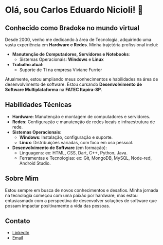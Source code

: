 <h1>Olá, sou Carlos Eduardo Nicioli! 👋</h1>

<h2>Conhecido como Bradoke no mundo virtual</h2>

<p>Desde 2000, venho me dedicando à área de Tecnologia, adquirindo uma vasta experiência em <strong>Hardware e Redes</strong>. Minha trajetória profissional inclui:</p>

<ul>
  <li><strong>Manutenção de Computadores, Servidores e Notebooks</strong>:
    <ul>
      <li>Sistemas Operacionais: <strong>Windows</strong> e <strong>Linux</strong></li>
    </ul>
  </li>
  <li><strong>Trabalho atual</strong>:
    <ul>
      <li>Suporte de Ti na empresa Viviane Furrier</li>
    </ul>
  </li>
</ul>

<p>Atualmente, estou ampliando meus conhecimentos e habilidades na área de desenvolvimento de software. Estou cursando <strong>Desenvolvimento de Software Multiplataforma</strong> na <strong>FATEC Itapira-SP</strong>.</p>

<h2>Habilidades Técnicas</h2>

<ul>
  <li><strong>Hardware</strong>: Manutenção e montagem de computadores e servidores.</li>
  <li><strong>Redes</strong>: Configuração e manutenção de redes locais e infraestrutura de rede.</li>
  <li><strong>Sistemas Operacionais</strong>:
    <ul>
      <li><strong>Windows</strong>: Instalação, configuração e suporte.</li>
      <li><strong>Linux</strong>: Distribuições variadas, com foco em uso pessoal.</li>
    </ul>
  </li>
  <li><strong>Desenvolvimento de Software</strong> (em formação):
    <ul>
      <li>Linguagens: ex: HTML, CSS, Dart, C++, Python, Java.</li>
      <li>Ferramentas e Tecnologias: ex: Git, MongoDB, MySQL, Node-red, Android Studio.</li>
    </ul>
  </li>
</ul>

<h2>Sobre Mim</h2>

<p>Estou sempre em busca de novos conhecimentos e desafios. Minha jornada na tecnologia começou com uma paixão por hardware, mas estou entusiasmado com a perspectiva de desenvolver soluções de software que possam impactar positivamente a vida das pessoas.</p>

<h2>Contato</h2>

<ul>
  <li><a href="https://www.linkedin.com/in/carlos-nicioli-72a57666/">LinkedIn</a></li>
  <li><a href="mailto:eduardoniciolli@gmail.com">Email</a></li>
</ul>
